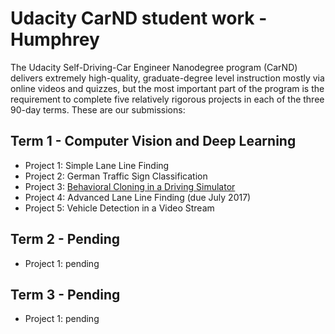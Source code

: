 # Udacity CarND student work - Humphrey

The Udacity Self-Driving-Car Engineer Nanodegree program (CarND) delivers extremely high-quality, graduate-degree level instruction mostly via online videos and quizzes, but the most important part of the program is the requirement to complete five relatively rigorous projects in each of the three 90-day terms. These are our submissions:

## Term 1 - Computer Vision and Deep Learning
- Project 1: Simple Lane Line Finding
- Project 2: German Traffic Sign Classification
- Project 3: [Behavioral Cloning in a Driving Simulator](Term1/P3-Behavioral-Cloning/README.md)
- Project 4: Advanced Lane Line Finding (due July 2017)
- Project 5: Vehicle Detection in a Video Stream

## Term 2 - Pending
- Project 1: pending

## Term 3 - Pending
- Project 1: pending
